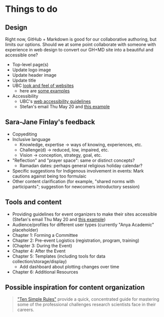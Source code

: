# Things to do

## Design

Right now, GitHub + Markdown is good for our collaborative authoring, but limits our options. Should we at some point collaborate with someone with experience in web design to convert our GH+MD site into a beautiful and accessible one?

- Top-level page(s)
- Update logo image
- Update header image
- Update title
- UBC [look and feel of websites](https://clf.ubc.ca)
  - here are [some examples](https://cms.ubc.ca/showcase/)
- Accessibility
  - UBC's [web accessibility guidelines](https://www.ubc.ca/accessibility/)
  - Stefan's email Thu May 20 and [this example](https://auditorial.withgoogle.com/accessibility-notebook)

## Sara-Jane Finlay's feedback

 - Copyediting
 - Inclusive language
   - Knowledge, expertise -> ways of knowing, experiences, etc.
   - Challenge(d) -> reduced, low, impaired, etc.
   - Vision -> conception, strategy, goal, etc.
 - "Reflection" and "prayer space": same or distinct concepts?
   - Ramadan dates: perhaps general religious holiday calendar?
 - Specific suggestions for Indigenous involvement in events: Mark cautions against being too formulaic
 - Other content clarification (for example, "shared norms with participants"; suggestion for newcomers introductory session)

## Tools and content

- Providing guidelines for event organizers to make their sites accessible (Stefan's email Thu May 20 and [this example](https://auditorial.withgoogle.com/accessibility-notebook))
- Audience/profiles for different user types (currently "Anya Academic" placeholder)
- Chapter 1: Forming a Committee
- Chapter 2: Pre-event Logistics (registration, program, training)
- (Chapter 3: During the Event)
- Chapter 4: After the Event
- Chapter 5: Templates (including tools for data collection/storage/display)
  - Add dashboard about plotting changes over time
- Chapter 6: Additional Resources

## Possible inspiration for content organization

> ["Ten Simple Rules"](https://collections.plos.org/collection/ten-simple-rules/) provide a quick, concentrated guide for mastering some of the professional challenges research scientists face in their careers.

